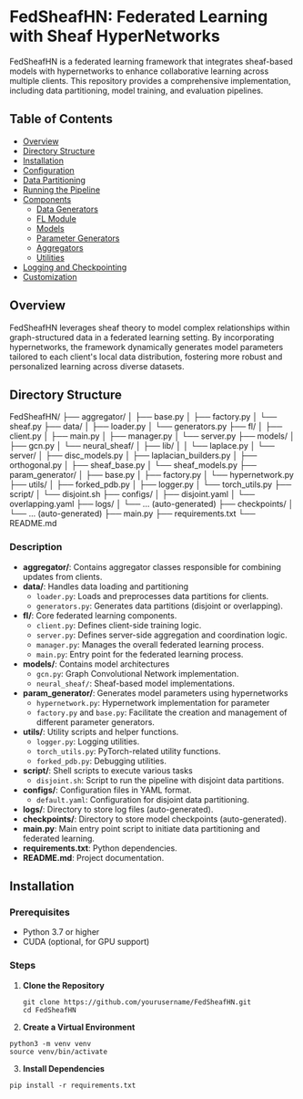 # FedSheafHN: Federated Learning with Sheaf HyperNetworks
FedSheafHN is a federated learning framework that integrates sheaf-based models with hypernetworks to enhance collaborative learning across multiple clients. This repository provides a comprehensive implementation, including data partitioning, model training, and evaluation pipelines.
## Table of Contents

- [Overview](#tổng-quan)
- [Directory Structure](#cấu-trúc-thư-mục)
- [Installation](#cài-đặt)
- [Configuration](#cấu-hình)
- [Data Partitioning](#chia-phân-vùng-dữ-liệu)
- [Running the Pipeline](#chạy-pipeline)
- [Components](#các-thành-phần)
  - [Data Generators](#trình-tạo-dữ-liệu)
  - [FL Module](#module-học-liên-kết-phân-tán-fl)
  - [Models](#mô-hình)
  - [Parameter Generators](#trình-tạo-tham-số)
  - [Aggregators](#aggregators)
  - [Utilities](#tiện-ích)
- [Logging and Checkpointing](#ghi-nhận-và-checkpointing)
- [Customization](#tùy-biến)

## Overview

FedSheafHN leverages sheaf theory to model complex relationships within graph-structured data in a federated learning setting. By incorporating hypernetworks, the framework dynamically generates model parameters tailored to each client's local data distribution, fostering more robust and personalized learning across diverse datasets.

## Directory Structure
FedSheafHN/ ├── aggregator/ │ ├── base.py │ ├── factory.py │ └── sheaf.py ├── data/ │ ├── loader.py │ └── generators.py ├── fl/ │ ├── client.py │ ├── main.py │ ├── manager.py │ └── server.py ├── models/ │ ├── gcn.py │ └── neural_sheaf/ │ ├── lib/ │ │ └── laplace.py │ └── server/ │ ├── disc_models.py │ ├── laplacian_builders.py │ ├── orthogonal.py │ ├── sheaf_base.py │ └── sheaf_models.py ├── param_generator/ │ ├── base.py │ ├── factory.py │ └── hypernetwork.py ├── utils/ │ ├── forked_pdb.py │ ├── logger.py │ └── torch_utils.py ├── script/ │ └── disjoint.sh ├── configs/ │ ├── disjoint.yaml │ └── overlapping.yaml ├── logs/ │ └── ... (auto-generated) ├── checkpoints/ │ └── ... (auto-generated) ├── main.py ├── requirements.txt └── README.md

### Description

- **aggregator/**: Contains aggregator classes responsible for combining updates from clients.
- **data/**: Handles data loading and partitioning
  - `loader.py`: Loads and preprocesses data partitions for clients.
  - `generators.py`: Generates data partitions (disjoint or overlapping).
- **fl/**: Core federated learning components.
  - `client.py`: Defines client-side training logic.
  - `server.py`: Defines server-side aggregation and coordination logic.
  - `manager.py`: Manages the overall federated learning process.
  - `main.py`: Entry point for the federated learning process.
- **models/**: Contains model architectures
  - `gcn.py`: Graph Convolutional Network implementation.
  - `neural_sheaf/`: Sheaf-based model implementations.
- **param_generator/**: Generates model parameters using hypernetworks
  - `hypernetwork.py`: Hypernetwork implementation for parameter
  - `factory.py` and `base.py`: Facilitate the creation and management of different parameter generators.
- **utils/**: Utility scripts and helper functions.
  - `logger.py`: Logging utilities.
  - `torch_utils.py`: PyTorch-related utility functions.
  - `forked_pdb.py`: Debugging utilities.
- **script/**: Shell scripts to execute various tasks
  - `disjoint.sh`: Script to run the pipeline with disjoint data partitions.
- **configs/**: Configuration files in YAML format.
  - `default.yaml`: Configuration for disjoint data partitioning.
- **logs/**: Directory to store log files (auto-generated).
- **checkpoints/**: Directory to store model checkpoints (auto-generated).
- **main.py**: Main entry point script to initiate data partitioning and federated learning.
- **requirements.txt**: Python dependencies.
- **README.md**: Project documentation.

## Installation

### Prerequisites

- Python 3.7 or higher
- CUDA (optional, for GPU support)

### Steps

1. **Clone the Repository**

   ```
   git clone https://github.com/yourusername/FedSheafHN.git
   cd FedSheafHN
   ```

2. **Create a Virtual Environment**

  ```
  python3 -m venv venv
  source venv/bin/activate
  ```
3. **Install Dependencies**

  ```
  pip install -r requirements.txt
  ```
